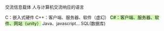 交流信息载体
人与计算机交流响应的语言

C：嵌入式硬件
C++：客户端、服务器、软件（虚幻）
<span style="background:#d3f8b6">C#：客户端、服务器、软件、网站（unity）</span>
Java、javascript...
SQL(数据库)

